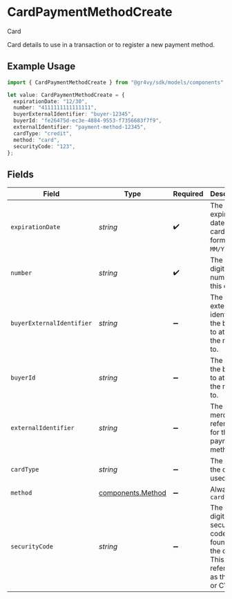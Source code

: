 # CardPaymentMethodCreate

Card

Card details to use in a transaction or to register a new payment method.

## Example Usage

```typescript
import { CardPaymentMethodCreate } from "@gr4vy/sdk/models/components";

let value: CardPaymentMethodCreate = {
  expirationDate: "12/30",
  number: "4111111111111111",
  buyerExternalIdentifier: "buyer-12345",
  buyerId: "fe26475d-ec3e-4884-9553-f7356683f7f9",
  externalIdentifier: "payment-method-12345",
  cardType: "credit",
  method: "card",
  securityCode: "123",
};
```

## Fields

| Field                                                                                             | Type                                                                                              | Required                                                                                          | Description                                                                                       | Example                                                                                           |
| ------------------------------------------------------------------------------------------------- | ------------------------------------------------------------------------------------------------- | ------------------------------------------------------------------------------------------------- | ------------------------------------------------------------------------------------------------- | ------------------------------------------------------------------------------------------------- |
| `expirationDate`                                                                                  | *string*                                                                                          | :heavy_check_mark:                                                                                | The expiration date of the card, formatted `MM/YY`.                                               | 12/30                                                                                             |
| `number`                                                                                          | *string*                                                                                          | :heavy_check_mark:                                                                                | The 13-19 digit number for this card.                                                             | 4111111111111111                                                                                  |
| `buyerExternalIdentifier`                                                                         | *string*                                                                                          | :heavy_minus_sign:                                                                                | The external identifier of the buyer to attach the method to.                                     | buyer-12345                                                                                       |
| `buyerId`                                                                                         | *string*                                                                                          | :heavy_minus_sign:                                                                                | The ID of the buyer to attach the method to.                                                      | fe26475d-ec3e-4884-9553-f7356683f7f9                                                              |
| `externalIdentifier`                                                                              | *string*                                                                                          | :heavy_minus_sign:                                                                                | The merchant reference for this payment method.                                                   | payment-method-12345                                                                              |
| `cardType`                                                                                        | *string*                                                                                          | :heavy_minus_sign:                                                                                | The type of the card used                                                                         | credit                                                                                            |
| `method`                                                                                          | [components.Method](../../models/components/method.md)                                            | :heavy_minus_sign:                                                                                | Always `card`                                                                                     | card                                                                                              |
| `securityCode`                                                                                    | *string*                                                                                          | :heavy_minus_sign:                                                                                | The 3 or 4 digit security code often found on the card. This often referred to as the CVV or CVD. | 123                                                                                               |